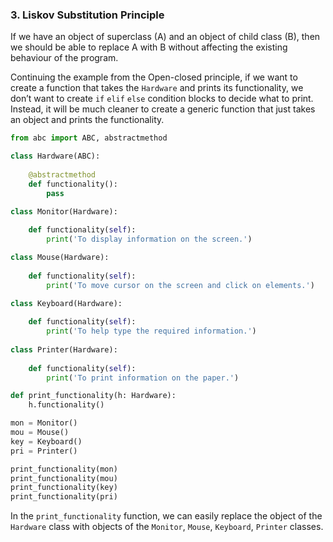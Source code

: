 ### 3. Liskov Substitution Principle
If we have an object of superclass (A) and an object of child class (B), then we should be able to replace A with B without affecting the existing behaviour of the program.

Continuing the example from the Open-closed principle, if we want to create a function that takes the `Hardware` and prints its functionality, we don’t want to create `if` `elif` `else` condition blocks to decide what to print. Instead, it will be much cleaner to create a generic function that just takes an object and prints the functionality.

```python
from abc import ABC, abstractmethod

class Hardware(ABC):
    
    @abstractmethod
    def functionality():
        pass

class Monitor(Hardware):
    
    def functionality(self):
        print('To display information on the screen.')

class Mouse(Hardware):
    
    def functionality(self):
        print('To move cursor on the screen and click on elements.')

class Keyboard(Hardware):
    
    def functionality(self):
        print('To help type the required information.')
        
class Printer(Hardware):
    
    def functionality(self):
        print('To print information on the paper.')

def print_functionality(h: Hardware):
    h.functionality()

mon = Monitor()
mou = Mouse()
key = Keyboard()
pri = Printer()

print_functionality(mon)
print_functionality(mou)
print_functionality(key)
print_functionality(pri)
```

In the `print_functionality` function, we can easily replace the object of the `Hardware` class with objects of the `Monitor`, `Mouse`, `Keyboard`, `Printer` classes.
